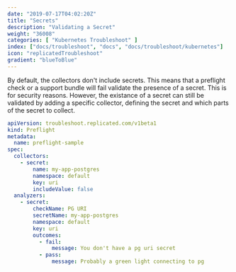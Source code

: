 ```yaml
---
date: "2019-07-17T04:02:20Z"
title: "Secrets"
description: "Validating a Secret"
weight: "36008"
categories: [ "Kubernetes Troubleshoot" ]
index: ["docs/troubleshoot", "docs", "docs/troubleshoot/kubernetes"]
icon: "replicatedTroubleshoot"
gradient: "blueToBlue"
---
```


By default, the collectors don't include secrets. This means that a preflight check or a support bundle will fail validate the presence of a secret. This is for security reasons. However, the existance of a secret can still be validated by adding a specific collector, defining the secret and which parts of the secret to collect.


```yaml
apiVersion: troubleshoot.replicated.com/v1beta1
kind: Preflight
metadata:
  name: preflight-sample
spec:
  collectors:
    - secret:
        name: my-app-postgres
        namespace: default
        key: uri
        includeValue: false
  analyzers:
    - secret:
        checkName: PG URI
        secretName: my-app-postgres
        namespace: default
        key: uri
        outcomes:
          - fail:
              message: You don't have a pg uri secret
          - pass:
              message: Probably a green light connecting to pg
```
